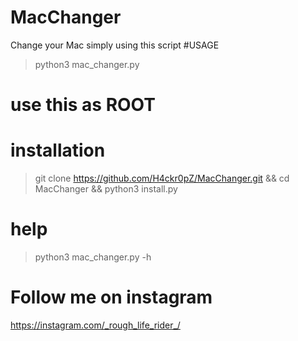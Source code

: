# MacChanger
Change your Mac simply using this script
#USAGE
> python3 mac_changer.py
# use this as ROOT 
# installation
> git clone https://github.com/H4ckr0pZ/MacChanger.git  && 
> cd MacChanger && 
> python3 install.py
# help
> python3 mac_changer.py -h
# Follow me on instagram
https://instagram.com/_rough_life_rider_/
